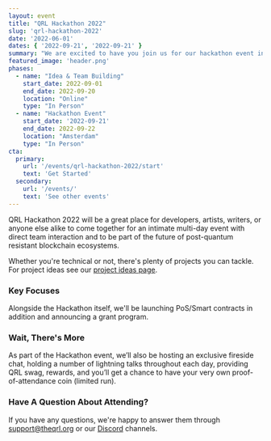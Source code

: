 ```yaml
---
layout: event
title: "QRL Hackathon 2022"
slug: 'qrl-hackathon-2022'
date: '2022-06-01'
dates: { '2022-09-21', '2022-09-21' }
summary: "We are excited to have you join us for our hackathon event in September 2022 at the end of the summer. The most recent network upgrade will be revealed, along with public devnet Proof-of-Stake (PoS) and EVM-compatible smart contract functionality."
featured_image: 'header.png'
phases:
  - name: "Idea & Team Building"
    start_date: 2022-09-01
    end_date: 2022-09-20
    location: "Online"
    type: "In Person"
  - name: "Hackathon Event"
    start_date: '2022-09-21'
    end_date: 2022-09-22
    location: "Amsterdam"
    type: "In Person"
cta: 
  primary:
    url: '/events/qrl-hackathon-2022/start'
    text: 'Get Started'
  secondary:
    url: '/events/'
    text: 'See other events'
---
```



QRL Hackathon 2022 will be a great place for developers, artists, writers, or anyone else alike to come together for an intimate multi-day event with direct team interaction and to be part of the future of post-quantum resistant blockchain ecosystems.

Whether you're technical or not, there's plenty of projects you can tackle. For project ideas see our [project ideas page](/events/qrl-hackathon-2022/ideas).

### Key Focuses

Alongside the Hackathon itself, we'll be launching PoS/Smart contracts in addition and announcing a grant program.

### Wait, There's More

As part of the Hackathon event, we’ll also be hosting an exclusive fireside chat, holding a number of lightning talks throughout each day, providing QRL swag, rewards, and you’ll get a chance to have your very own proof-of-attendance coin (limited run).

### Have A Question About Attending?

If you have any questions, we're happy to answer them through [support@theqrl.org](mailto:support@theqrl.org) or our [Discord](https://www.theqrl.org/discord) channels.